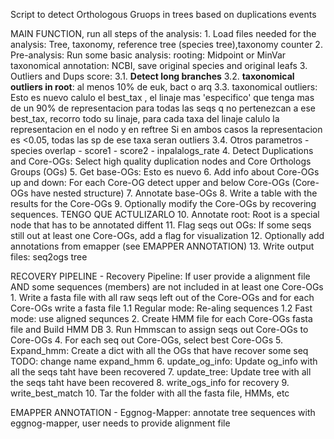Script to detect Orthologous Gruops in trees based on duplications events


MAIN FUNCTION, run all steps of the analysis:
    1. Load files needed for the analysis: Tree, taxonomy, reference tree (species tree),taxonomy counter
    2. Pre-analysis: Run some basic analysis:
        rooting: Midpoint or MinVar
        taxonomical annotation: NCBI,
        save original species and original leafs
    3. Outliers and Dups score:
        3.1. **Detect long branches**
        3.2. **taxonomical outliers in root**: al menos  10% de euk, bact o arq
        3.3. taxonomical outliers: Esto es nuevo
            calulo el best_tax , el linaje mas 'especifico' que tenga mas de un 90% de representacion
            para todas las seqs q no pertenezcan a ese best_tax,
                recorro todo su linaje, para cada taxa del linaje calulo la representacion en el nodo y en reftree
                Si en ambos casos la representacion es <0.05, todas las sp de ese taxa seran outliers
        3.4. Otros parametros
                - species overlap
                - score1
                - score2
                - inpalalogs_rate
    4. Detect Duplications and Core-OGs: Select high quality duplication nodes and Core Orthologs Groups (OGs)
    5. Get base-OGs: Esto es nuevo
    6. Add info about Core-OGs up and down: For each Core-OG detect upper and below Core-OGs (Core-OGs have nested structure)
    7. Annotate base-OGs
    8. Write a table with the results for the Core-OGs
    9. Optionally modify the Core-OGs by recovering sequences. TENGO QUE ACTULIZARLO
    10. Annotate root: Root is a special node that has to be annotated diffent
    11. Flag seqs out OGs: If some seqs still out at least one Core-OGs, add a flag for visualization
    12. Optionally add annotations from emapper (see EMAPPER ANNOTATION)
    13. Write output files:
        seq2ogs
        tree

RECOVERY PIPELINE
    - Recovery Pipeline: If user provide a alignment file AND some sequences (members) are not included in at least one Core-OGs
            1. Write a fasta file with all raw seqs left out of the Core-OGs and for each Core-OGs write a fasta file
                1.1 Regular mode: Re-aling sequences
                1.2 Fast mode: use aligned sequnces
            2. Create HMM file for each Core-OGs fasta file and Build HMM DB
            3. Run Hmmscan to assign seqs out Core-OGs to Core-OGs
            4. For each seq out Core-OGs, select best Core-OGs
            5. Expand_hmm: Create a dict with all the OGs that have recover some seq           TODO: change name expand_hmm
            6. update_og_info: Update og_info with all the seqs taht have been recovered
            7. update_tree: Update tree with all the seqs taht have been recovered
            8. write_ogs_info for recovery
            9. write_best_match
            10. Tar the folder with all the fasta file, HMMs, etc

EMAPPER ANNOTATION
    - Eggnog-Mapper: annotate tree sequences with eggnog-mapper, user needs to provide alignment file